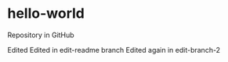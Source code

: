 # hello-world
Repository in GitHub

Edited
Edited in edit-readme branch
Edited again in edit-branch-2
